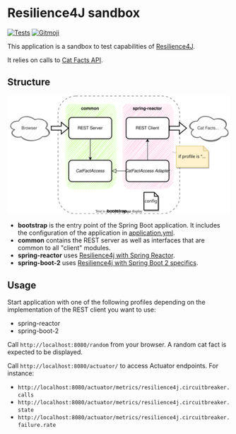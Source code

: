 # Resilience4J sandbox

[![Tests](https://github.com/sylvaindecout/resilience4j-sandbox/actions/workflows/maven.yml/badge.svg?branch=main)](https://github.com/sylvaindecout/resilience4j-sandbox/actions/workflows/maven.yml) [![Gitmoji](https://img.shields.io/badge/gitmoji-%20%F0%9F%98%9C%20%F0%9F%98%8D-FFDD67.svg)](https://gitmoji.dev)

This application is a sandbox to test capabilities of [Resilience4J](https://resilience4j.readme.io).

It relies on calls to [Cat Facts API](https://alexwohlbruck.github.io/cat-facts/).

## Structure

![Modules](./doc/images/modules.drawio.svg)

* **bootstrap** is the entry point of the Spring Boot application. It includes the configuration of the application
  in [application.yml](./bootstrap/src/main/resources/application.yml).
* **common** contains the REST server as well as interfaces that are common to all "client" modules.
* **spring-reactor** uses [Resilience4j with Spring Reactor](https://resilience4j.readme.io/docs/getting-started-1).
* **spring-boot-2** uses
  [Resilience4j with Spring Boot 2 specifics](https://resilience4j.readme.io/docs/getting-started-3).

## Usage

Start application with one of the following profiles depending on the implementation of the REST client you want to use:

* spring-reactor
* spring-boot-2

Call `http://localhost:8080/random` from your browser. A random cat fact is expected to be displayed.

Call `http://localhost:8080/actuator/` to access Actuator endpoints. For instance:

* `http://localhost:8080/actuator/metrics/resilience4j.circuitbreaker.calls`
* `http://localhost:8080/actuator/metrics/resilience4j.circuitbreaker.state`
* `http://localhost:8080/actuator/metrics/resilience4j.circuitbreaker.failure.rate`

